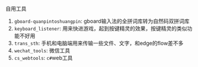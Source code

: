 自用工具

1. `gboard-quanpintoshuangpin`: gboard输入法的全拼词库转为自然码双拼词库  
2. `keyboard_listener`: 用来快进游戏，起到按键精灵的效果，按键精灵的类似功能不好用
3. `trans_sth`: 手机和电脑端用来传输一些文件、文字，和edge的flow差不多  
4. `wechat_tools`: 微信工具  
5. `cs_webtools`: `c#`web工具
